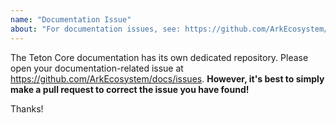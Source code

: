 ```yaml
---
name: "Documentation Issue"
about: "For documentation issues, see: https://github.com/ArkEcosystem/docs/issues"
---
```


The Teton Core documentation has its own dedicated repository. Please open your documentation-related issue at https://github.com/ArkEcosystem/docs/issues. **However, it's best to simply make a pull request to correct the issue you have found!**

Thanks!
